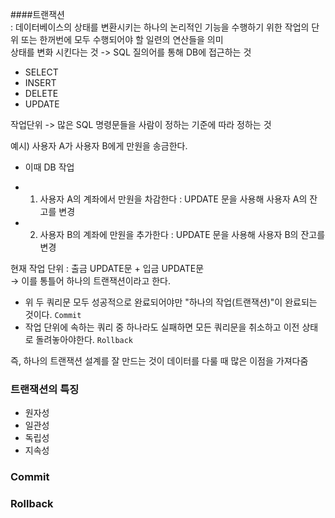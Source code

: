 ####트랜잭션  
: 데이터베이스의 상태를 변환시키는 하나의 논리적인 기능을 수행하기 위한 작업의 단위 또는 한꺼번에 모두 수행되어야 할 일련의 연산들을 의미  
상태를 변화 시킨다는 것 -> SQL 질의어를 통해 DB에 접근하는 것  
 - SELECT  
 - INSERT  
 - DELETE  
 - UPDATE  
 
작업단위 -> 많은 SQL 명령문들을 사람이 정하는 기준에 따라 정하는 것  

예시) 사용자 A가 사용자 B에게 만원을 송금한다.  

* 이때 DB 작업  
- 1. 사용자 A의 계좌에서 만원을 차감한다 : UPDATE 문을 사용해 사용자 A의 잔고를 변경  
- 2. 사용자 B의 계좌에 만원을 추가한다 : UPDATE 문을 사용해 사용자 B의 잔고를 변경  

현재 작업 단위 : 출금 UPDATE문 + 입금 UPDATE문  
→ 이를 통틀어 하나의 트랜잭션이라고 한다.  
- 위 두 쿼리문 모두 성공적으로 완료되어야만 "하나의 작업(트랜잭션)"이 완료되는 것이다. `Commit`  
- 작업 단위에 속하는 쿼리 중 하나라도 실패하면 모든 쿼리문을 취소하고 이전 상태로 돌려놓아야한다.   `Rollback`  

즉, 하나의 트랜잭션 설계를 잘 만드는 것이 데이터를 다룰 때 많은 이점을 가져다줌  

### 트랜잭션의 특징  
 * 원자성  
 * 일관성  
 * 독립성  
 * 지속성  

### Commit
### Rollback
